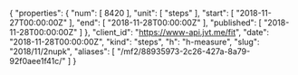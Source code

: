 {
  "properties": {
    "num": [
      8420
    ],
    "unit": [
      "steps"
    ],
    "start": [
      "2018-11-27T00:00:00Z"
    ],
    "end": [
      "2018-11-28T00:00:00Z"
    ],
    "published": [
      "2018-11-28T00:00:00Z"
    ]
  },
  "client_id": "https://www-api.jvt.me/fit",
  "date": "2018-11-28T00:00:00Z",
  "kind": "steps",
  "h": "h-measure",
  "slug": "2018/11/2nupk",
  "aliases": [
    "/mf2/88935973-2c26-427a-8a79-92f0aee1f41c/"
  ]
}
